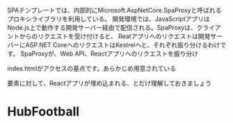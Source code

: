 SPAテンプレートでは、内部的にMicrosoft.AspNetCore.SpaProxyと呼ばれるプロキシライブラリを利用している。
開発環境では、JavaScriptアプリはNode.js上で動作する開発サーバー経由で配信される。SpaProxyは、クライアントからのリクエストを受け付けると、
Reatアプリへのリクエストは開発サーバーにASP.NET CoreへのリクエストはKestrelへと、それぞれ振り分けるわけです。
SpaProxyが、Web API、Reactアプリへのリクエストを振り分け

index.htmlがアクセスの基点です。あらかじめ用意されている<div id="root">要素に対して、Reactアプリが埋め込まれる、とだけ理解しておきましょう

# HubFootball
